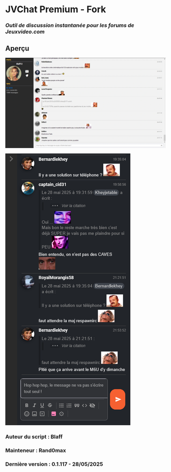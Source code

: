 # **JVChat Premium** - Fork

### *Outil de discussion instantanée pour les forums de Jeuxvideo.com*

## Aperçu

![Preview1JvChat](img/preview1.png)

![Preview2JvChat](img/preview2.png)

### Auteur du script : **Blaff**
### Mainteneur : **Rand0max**
### Dernière version : **0.1.117 - 28/05/2025**
